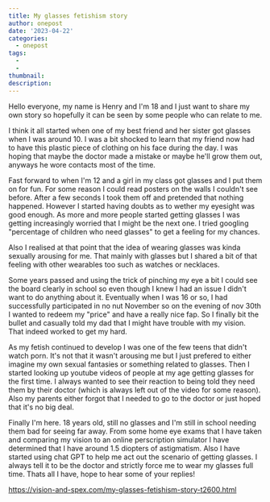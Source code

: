 ```yaml
---
title: My glasses fetishism story
author: onepost
date: '2023-04-22'
categories:
  - onepost
tags:
  - 
  - 
thumbnail: 
description: 
---
```


Hello everyone, my name is Henry and I'm 18 and I just want to share my own story so hopefully it can be seen by some people who can relate to me.

I think it all started when one of my best friend and her sister got glasses when I was around 10. I was a bit shocked to learn that my friend now had to have this plastic piece of clothing on his face during the day. I was hoping that maybe the doctor made a mistake or maybe he'll grow them out, anyways he wore contacts most of the time.

Fast forward to when I'm 12 and a girl in my class got glasses and I put them on for fun. For some reason I could read posters on the walls I couldn't see before. After a few seconds I took them off and pretended that nothing happened. However I started having doubts as to wether my eyesight was good enough. As more and more people started getting glasses I was getting increasingly worried that I might be the next one. I tried googling "percentage of children who need glasses" to get a feeling for my chances. 

Also I realised at that point that the idea of wearing glasses was kinda sexually arousing for me. That mainly with glasses but I shared a bit of that feeling with other wearables too such as watches or necklaces.

Some years passed and using the trick of pinching my eye a bit I could see the board clearly in school so even though I knew I had an issue I didn't want to do anything about it. Eventually when I was 16 or so, I had successfully participated in no nut November so on the evening of nov 30th I wanted to redeem my "price" and have a really nice fap. So I finally bit the bullet and casually told my dad that I might have trouble with my vision. That indeed worked to get my hard.

As my fetish continued to develop I was one of the few teens that didn't watch porn. It's not that it wasn't arousing me but I just prefered to either imagine my own sexual fantasies or something related to glasses. Then I started looking up youtube videos of people at my age getting glasses for the first time. I always wanted to see their reaction to being told they need them by their doctor (which is always left out of the video for some reason). Also my parents either forgot that I needed to go to the doctor or just hoped that it's no big deal.

Finally I'm here. 18 years old, still no glasses and I'm still in school needing them bad for seeing far away. From some home eye exams that I have taken and comparing my vision to an online perscription simulator I have determined that I have around 1.5 diopters of astigmatism. Also I have started using chat GPT to help me act out the scenario of getting glasses. I always tell it to be the doctor and strictly force me to wear my glasses full time. Thats all I have, hope to hear some of your replies!

https://vision-and-spex.com/my-glasses-fetishism-story-t2600.html
